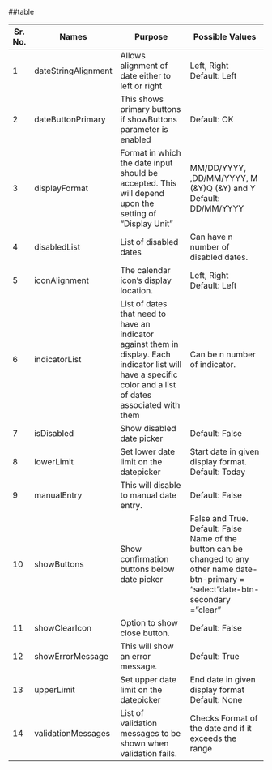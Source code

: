 
 ##table
 
|Sr. No.|Names|Purpose|Possible Values|
|--- |--- |--- |--- |
|1|dateStringAlignment|Allows alignment of date either to left or right|Left, Right Default: Left|
|2|dateButtonPrimary|This shows primary buttons if showButtons parameter is enabled|Default: OK|
|3|displayFormat|Format in which the date input should be accepted. This will depend upon the setting of “Display Unit”|MM/DD/YYYY, ,DD/MM/YYYY, M (&Y)Q (&Y) and Y Default: DD/MM/YYYY|
|4|disabledList|List of disabled dates|Can have n number of disabled dates.|
|5|iconAlignment|The calendar icon’s display location.|Left, Right Default: Left|
|6|indicatorList|List of dates that need to have an indicator against them in display. Each indicator list will have a specific color and a list of dates associated with them|Can be n number of indicator.|
|7|isDisabled|Show disabled date picker|Default: False|
|8|lowerLimit|Set lower date limit on the datepicker|Start date in given display format. Default: Today|
|9|manualEntry|This will disable to manual date entry.|Default: False|
|10|showButtons|Show confirmation buttons below date picker|False and True. Default: False Name of the button can be changed to any other name date-btn-primary = “select”date-btn-secondary =”clear”|
|11|showClearIcon|Option to show close button.|Default: False|
|12|showErrorMessage|This will show an error message.|Default: True|
|13|upperLimit|Set upper date limit on the datepicker|End date in given display format Default: None|
|14|validationMessages|List of validation messages to be shown when validation fails.|Checks Format of the date and if it exceeds the range|
